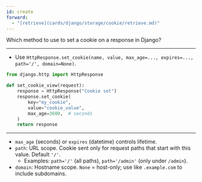 ```yaml
---
id: create
forward:
  - "[retrieve](cards/django/storage/cookie/retrieve.md)"
---
```


Which method to use to set a cookie on a response in Django?

---

- Use `HttpResponse.set_cookie(name, value, max_age=..., expires=..., path='/', domain=None)`.

```python
from django.http import HttpResponse

def set_cookie_view(request):
    response = HttpResponse("Cookie set")
    response.set_cookie(
        key="my_cookie",
        value="cookie_value",
        max_age=3600,  # seconds
    )
    return response
```

---

- `max_age` (seconds) or `expires` (datetime) controls lifetime.
- `path`: URL scope. Cookie sent only for request paths that start with this value. Default `'/'`.
  - Examples: `path='/'` (all paths), `path='/admin'` (only under `/admin`).
- `domain`: Hostname scope. `None` = host-only; use like `.example.com` to include subdomains.
